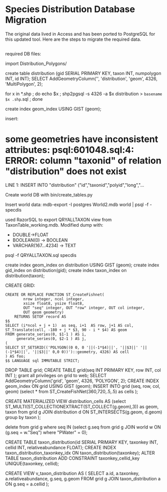 # Species Distribution Database Migration

The original data lived in Access and has been ported to PostgreSQL for this updated tool.  Here are the steps to migrate the required data.

## 
required DB files:

import 
Distribution_Polygons/

create table distribution (gid SERIAL PRIMARY KEY, taxon INT, numpolygon INT, id INT);
SELECT AddGeometryColumn('', 'distribution', 'geom', 4326, 'MultiPolygon', 2);

for x in *.shp ;   do echo $x ; shp2pgsql  -s 4326  -a $x distribution > `basename $x .shp`.sql ; done

create index geom_index USING GIST (geom);

insert:
# some geometries have inconsistent attributes: psql:601048.sql:4: ERROR:  column "taxonid" of relation "distribution" does not exist
LINE 1: INSERT INTO "distribution" ("id","taxonid","polyid","long","...

Create world DB with bin/create_tables.py

Insert world data:
mdb-export    -I postgres  World2.mdb  world | psql -f - specdis


used RazorSQL to export QRYALLTAXON view from TaxonTable_working.mdb.    Modified dump with:
- DOUBLE->FLOAT
- BOOLEAN(0) -> BOOLEAN
- VARCHAR(167...4234) -> TEXT

psql -f QRYALLTAXON.sql specdis

create index geom_index on distribution USING GIST  (geom);
create index gid_index on distribution(gid);
create index taxon_index on distribution(taxon);

CREATE GRID:

    CREATE OR REPLACE FUNCTION ST_CreateFishnet(
            nrow integer, ncol integer,
            xsize float8, ysize float8,
            OUT "seq" integer, OUT "row" integer, OUT col integer,
            OUT geom geometry)
        RETURNS SETOF record AS
    $$
    SELECT (i*ncol + j + 1)  as seq, i+1  AS row, j+1 AS col, ST_Translate(cell, -180 + j * $3, 90 - i * $4) AS geom
    FROM generate_series(0, $1-1 ) AS i,
         generate_series(0, $2-1 ) AS j,
    (
    SELECT ST_SETSRID(('POLYGON((0 0, 0 '||(-1*$4)||', '||$3||' '||(-1*$4)||', '||$3||' 0,0 0))')::geometry, 4326) AS cell
    ) AS foo;
    $$ LANGUAGE sql IMMUTABLE STRICT;

DROP TABLE grid;
CREATE TABLE grid(seq INT PRIMARY KEY, row INT, col INT );
grant all privileges on grid to web;
SELECT AddGeometryColumn('grid', 'geom', 4326, 'POLYGON', 2);
CREATE INDEX geom_index ON grid USING GIST (geom);
INSERT INTO grid (seq, row, col, geom) (select * from ST_CreateFishNet(360,720,.5,.5) as cells );


CREATE MATERIALIZED VIEW distribution_cells AS (select ST_MULTI(ST_COLLECTIONEXTRACT(ST_COLLECT(g.geom),3)) as geom, taxon from grid g JOIN distribution d ON  ST_INTERSECTS(g.geom, d.geom)  group by taxon );

delete from grid g where seq IN (select g.seq from grid g JOIN world w ON (g.seq = w."Seq") where "PWater" = 0);


CREATE TABLE taxon_distribution(id SERIAL PRIMARY KEY, taxonkey INT, cellid INT, relativeabundance FLOAT);
CREATE INDEX taxon_distribution_taxonkey_idx ON taxon_distribution(taxonkey);
ALTER TABLE taxon_distribution ADD CONSTRAINT taxonkey_cellid_key UNIQUE(taxonkey, cellid);

CREATE VIEW v_taxon_distribution AS (
 SELECT a.id,
    a.taxonkey,
    a.relativeabundance,
    g.seq,
    g.geom
   FROM grid g
     JOIN taxon_distribution a ON g.seq = a.cellid
);

